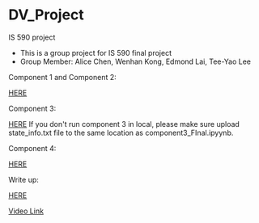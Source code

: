 # DV_Project
IS 590 project
 - This is a group project for IS 590 final project
 - Group Member: Alice Chen, Wenhan Kong, Edmond Lai, Tee-Yao Lee

Component 1 and Component 2:

[HERE](https://github.com/wenhank216/DV_Project/blob/master/Component1_combine%20(2).ipynb)

Component 3:

[HERE](https://github.com/wenhank216/DV_Project/blob/master/Component%203_Final.ipynb)
If you don't run component 3 in local, please make sure upload state_info.txt file to the same location as component3_FInal.ipyynb.

Component 4:

[HERE](https://github.com/wenhank216/DV_Project/blob/master/Infographic.pdf)

Write up:

[HERE](https://github.com/wenhank216/DV_Project/blob/master/Final_WriteUp.ipynb)


[Video Link](https://mediaspace.illinois.edu/media/t/1_rsd2bkkv)

